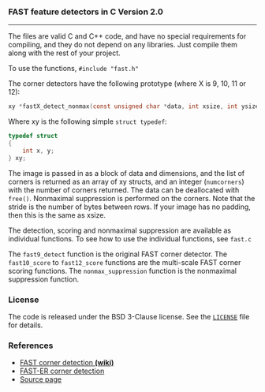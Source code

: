 ### FAST feature detectors in C Version 2.0
---------------------------------------

The files are valid C and C++ code, and have no special requirements for
compiling, and they do not depend on any libraries. Just compile them along with
the rest of your project.

To use the functions, `#include "fast.h"`

The corner detectors have the following prototype (where X is 9, 10, 11 or 12):

```c
xy *fastX_detect_nonmax(const unsigned char *data, int xsize, int ysize, int stride, int threshold, int *numcorners)
```

Where xy is the following simple `struct typedef`:

```c
typedef struct
{
    int x, y;
} xy;
```

The image is passed in as a block of data and dimensions, and the list of corners is returned as an array of xy structs, and an integer (`numcorners`) with the number of corners returned. The data can be deallocated with `free()`.
Nonmaximal suppression is performed on the corners. Note that the stride is the number of bytes between rows. If your image has no padding, then this is the same as xsize.

The detection, scoring and nonmaximal suppression are available as individual functions. To see how to use the individual functions, see `fast.c`

The `fast9_detect` function is the original FAST corner detector.  The `fast10_score` to `fast12_score` functions are the multi-scale FAST corner scoring functions.  The `nonmax_suppression` function is the nonmaximal suppression function.

### License

The code is released under the BSD 3-Clause license. See the [`LICENSE`](LICENSE) file for details.

### References

* [FAST corner detection **(wiki)**](https://en.wikipedia.org/wiki/Features_from_accelerated_segment_test)
* [FAST-ER corner detection](https://www.edwardrosten.com/work/rosten_2006_machine.pdf)
* [Source page](http://www.edwardrosten.com/work/fast.html)
